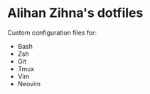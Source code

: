 # Alihan Zihna's dotfiles

Custom configuration files for:  
- Bash
- Zsh
- Git
- Tmux
- Vim
- Neovim
